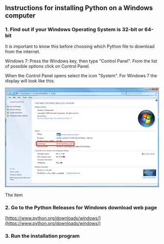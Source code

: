 ## Instructions for installing Python on a Windows computer


### 1. Find out if your Windows Operating System is 32-bit or 64-bit

It is important to know this before choosing which Python file to download from the internet.

Windows 7: Press the Windows key, then type "Control Panel". From the list of possible options click on Control Panel.

When the Control Panel opens select the icon "System". For Windows 7 the display will look like this:

![alt text](Windows7_OS.png "Operating system")

The item 

### 2. Go to the Python Releases for Windows download web page

[https://www.python.org/downloads/windows/](https://www.python.org/downloads/windows/)




### 3. Run the installation program




